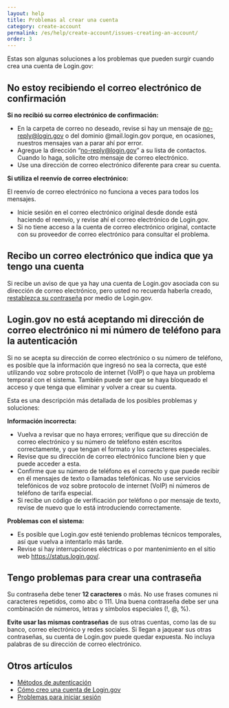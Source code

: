 ```yaml
---
layout: help
title: Problemas al crear una cuenta
category: create-account
permalink: /es/help/create-account/issues-creating-an-account/
order: 3
---
```


Estas son algunas soluciones a los problemas que pueden surgir cuando crea una cuenta de Login.gov:

## No estoy recibiendo el correo electrónico de confirmación

**Si no recibió su correo electrónico de confirmación:**  
- En la carpeta de correo no deseado, revise si hay un mensaje de no-reply@login.gov o del dominio @mail.login.gov porque, en ocasiones, nuestros mensajes van a parar ahí por error.
- Agregue la dirección “no-reply@login.gov” a su lista de contactos. Cuando lo haga, solicite otro mensaje de correo electrónico.
- Use una dirección de correo electrónico diferente para crear su cuenta.

**Si utiliza el reenvío de correo electrónico:**

El reenvío de correo electrónico no funciona a veces para todos los mensajes.  
- Inicie sesión en el correo electrónico original desde donde está haciendo el reenvío, y revise ahí el correo electrónico de Login.gov.
- Si no tiene acceso a la cuenta de correo electrónico original, contacte con su proveedor de correo electrónico para consultar el problema.

## Recibo un correo electrónico que indica que ya tengo una cuenta

Si recibe un aviso de que ya hay una cuenta de Login.gov asociada con su dirección de correo electrónico, pero usted no recuerda haberla creado, [restablezca su contraseña](/es/help/trouble-signing-in/forgot-your-password/) por medio de Login.gov.

## Login.gov no está aceptando mi dirección de correo electrónico ni mi número de teléfono para la autenticación

Si no se acepta su dirección de correo electrónico o su número de teléfono, es posible que la información que ingresó no sea la correcta, que esté utilizando voz sobre protocolo de internet (VoIP) o que haya un problema temporal con el sistema. También puede ser que se haya bloqueado el acceso y que tenga que eliminar y volver a crear su cuenta.

Esta es una descripción más detallada de los posibles problemas y soluciones:

**Información incorrecta:**  

- Vuelva a revisar que no haya errores; verifique que su dirección de correo electrónico y su número de teléfono estén escritos correctamente, y que tengan el formato y los caracteres especiales.
- Revise que su dirección de correo electrónico funcione bien y que puede acceder a esta.
- Confirme que su número de teléfono es el correcto y que puede recibir en él mensajes de texto o llamadas telefónicas. No use servicios telefónicos de voz sobre protocolo de internet (VoIP) ni números de teléfono de tarifa especial.
- Si recibe un código de verificación por teléfono o por mensaje de texto, revise de nuevo que lo está introduciendo correctamente.

**Problemas con el sistema:**  

- Es posible que Login.gov esté teniendo problemas técnicos temporales, así que vuelva a intentarlo más tarde.
- Revise si hay interrupciones eléctricas o por mantenimiento en el sitio web <https://status.login.gov/>.

## Tengo problemas para crear una contraseña

Su contraseña debe tener **12 caracteres** o más. No use frases comunes ni caracteres repetidos, como abc o 111. Una buena contraseña debe ser una combinación de números, letras y símbolos especiales (!, @, %).

**Evite usar las mismas contraseñas** de sus otras cuentas, como las de su banco, correo electrónico y redes sociales. Si llegan a jaquear sus otras contraseñas, su cuenta de Login.gov puede quedar expuesta. No incluya palabras de su dirección de correo electrónico.


## Otros artículos

* [Métodos de autenticación](/es/help/create-account/authentication-methods/)
* [Cómo creo una cuenta de Login.gov](/es/help/create-account/how-do-i-create-an-account/)
* [Problemas para iniciar sesión](/es/help/trouble-signing-in/overview/)
